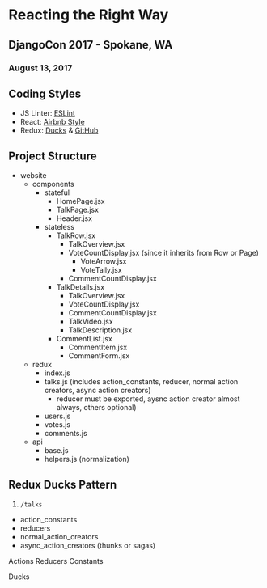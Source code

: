 # Reacting the Right Way
## DjangoCon 2017 - Spokane, WA
### August 13, 2017

## Coding Styles
* JS Linter: [ESLint](https://www.npmjs.com/package/eslint-config-airbnb)
* React: [Airbnb Style](https://github.com/airbnb/javascript/tree/master/react)
* Redux: [Ducks](https://medium.com/@scbarrus/the-ducks-file-structure-for-redux-d63c41b7035c) &amp; [GitHub](https://github.com/erikras/ducks-modular-redux)

## Project Structure
- website
    - components
        - stateful
            - HomePage.jsx
            - TalkPage.jsx
            - Header.jsx
        - stateless
            - TalkRow.jsx
              - TalkOverview.jsx
              - VoteCountDisplay.jsx (since it inherits from Row or Page)
                - VoteArrow.jsx
                - VoteTally.jsx
              - CommentCountDisplay.jsx
            - TalkDetails.jsx
              - TalkOverview.jsx
              - VoteCountDisplay.jsx
              - CommentCountDisplay.jsx
              - TalkVideo.jsx
              - TalkDescription.jsx
            - CommentList.jsx
              - CommentItem.jsx
              - CommentForm.jsx
    - redux
        - index.js
        - talks.js (includes action_constants, reducer, normal action creators, async action creators)
            - reducer must be exported, aysnc action creator almost always, others optional)
        - users.js
        - votes.js
        - comments.js
    - api
        - base.js
        - helpers.js (normalization)

## Redux Ducks Pattern
1. `/talks`
  - action_constants
  - reducers
  - normal_action_creators
  - async_action_creators (thunks or sagas)

Actions
Reducers
Constants

Ducks

